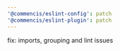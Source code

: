 ```yaml
---
'@commencis/eslint-config': patch
'@commencis/eslint-plugin': patch
---
```


fix: imports, grouping and lint issues
